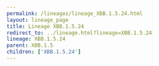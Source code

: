 ```yaml
---
permalink: /lineages/lineage_XBB.1.5.24.html
layout: lineage_page
title: Lineage XBB.1.5.24
redirect_to: ../lineage.html?lineage=XBB.1.5.24
lineage: XBB.1.5.24
parent: XBB.1.5
children: ['XBB.1.5.24']
---
```

